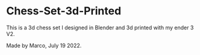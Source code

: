 # Chess-Set-3d-Printed

This is a 3d chess set I designed in Blender and 3d printed with my ender 3 V2.

Made by Marco, July 19 2022.

